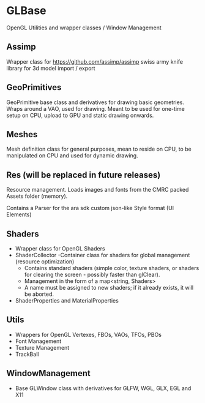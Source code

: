 # GLBase

OpenGL Utilities and wrapper classes / Window Management

## Assimp

Wrapper class for https://github.com/assimp/assimp swiss army knife library for 3d model import / export

## GeoPrimitives

GeoPrimitive base class and derivatives for drawing basic geometries. Wraps around a VAO, used for drawing. Meant to be used for one-time setup on CPU, upload to GPU and static drawing onwards. 

## Meshes

Mesh definition class for general purposes, mean to reside on CPU, to be manipulated on CPU and used for dynamic drawing.

## Res (will be replaced in future releases)

Resource management. Loads images and fonts from the CMRC packed Assets folder (memory).

Contains a Parser for the ara sdk custom json-like Style format (UI Elements)

## Shaders

- Wrapper class for OpenGL Shaders
- ShaderCollector
  -Container class for shaders for global management (resource optimization)
  - Contains standard shaders (simple color, texture shaders, or shaders for clearing the screen - possibly faster than glClear).
  - Management in the form of a map<string, Shaders>
  - A name must be assigned to new shaders; if it already exists, it will be aborted.
- ShaderProperties and MaterialProperties

## Utils

- Wrappers for OpenGL Vertexes, FBOs, VAOs, TFOs, PBOs
- Font Management
- Texture Management
- TrackBall
 
## WindowManagement

- Base GLWindow class with derivatives for GLFW, WGL, GLX, EGL and X11